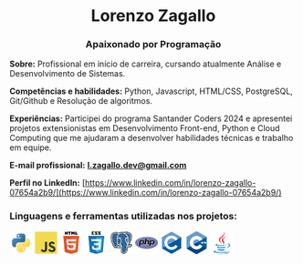 <h1 align="center">Lorenzo Zagallo</h1>
<h3 align="center">Apaixonado por Programação</h3>

<!--
Atualmente estou aprendendo **Python, SQL, Javacript and PostgreSQL**
Me pergunte sobre **Java, Python, C/C++, Banco de dados, Back-end, Redes, Cibersegurança e práticas de Engenharia de Software**
-->

<strong>Sobre:</strong> Profissional em início de carreira, cursando atualmente Análise e Desenvolvimento de Sistemas. 

<strong>Competências e habilidades:</strong> Python, Javascript, HTML/CSS, PostgreSQL, Git/Github e Resolução de algoritmos.

<strong>Experiências:</strong> Participei do programa Santander Coders 2024 e apresentei projetos extensionistas em Desenvolvimento Front-end, Python e Cloud Computing que me ajudaram a desenvolver habilidades técnicas e trabalho em equipe.

<strong>E-mail profissional:</strong> **l.zagallo.dev@gmail.com**

<strong>Perfil no LinkedIn:</strong> [https://www.linkedin.com/in/lorenzo-zagallo-07654a2b9/](https://www.linkedin.com/in/lorenzo-zagallo-07654a2b9/)

<h3 align="left">Linguagens e ferramentas utilizadas nos projetos:</h3>
  <p align="left">
    <img src="https://raw.githubusercontent.com/devicons/devicon/master/icons/python/python-original.svg" alt="python" width="40" height="40"/> 
    <img src="https://raw.githubusercontent.com/devicons/devicon/master/icons/javascript/javascript-original.svg" alt="javascript" width="40" height="40"/>
    <img src="https://raw.githubusercontent.com/devicons/devicon/master/icons/html5/html5-original-wordmark.svg" alt="html5" width="40" height="40"/> 
    <img src="https://raw.githubusercontent.com/devicons/devicon/master/icons/css3/css3-original-wordmark.svg" alt="css3" width="40" height="40"/>
    <img src="https://raw.githubusercontent.com/devicons/devicon/refs/heads/master/icons/postgresql/postgresql-original.svg" alt="postgresql" width="40" height="40"/>
    <img src="https://raw.githubusercontent.com/devicons/devicon/master/icons/php/php-original.svg" alt="php" width="40" height="40"/>
    <img src="https://raw.githubusercontent.com/devicons/devicon/master/icons/c/c-original.svg" alt="c" width="40" height="40"/> 
    <img src="https://raw.githubusercontent.com/devicons/devicon/master/icons/cplusplus/cplusplus-original.svg" alt="cplusplus" width="40" height="40"/>
    <img src="https://raw.githubusercontent.com/devicons/devicon/master/icons/java/java-original.svg" alt="java" width="40" height="40"/>
  </p>

